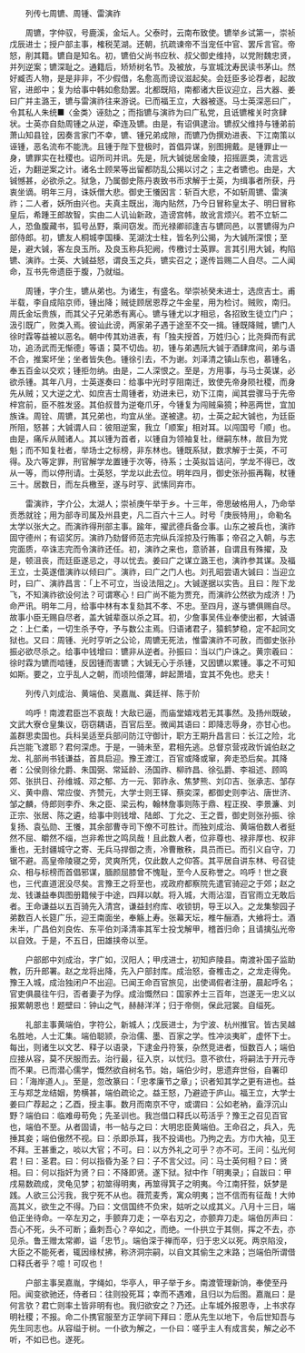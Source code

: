 <!-- { "loadSidebar": true } -->
　　列传七周镳、周锺、雷演祚

　　周镳，字仲驭，号鹿溪，金坛人。父泰时，云南布致使。镳举乡试第一，崇祯戊辰进士；授户部主事，榷税芜湖。还朝，抗疏谏帝不当宠任中官、罢斥言官。帝怒，削其籍。镳自是知名。初，镳伯父尚书应秋、叔父御史维持，以党附魏忠贤，并列逆案；镳深耻之。通籍后，矫矫树名节。及被放，与宣城沈寿民读书茅山。然好臧否人物，是是非非，不少假借，名愈高而谤议滋起矣。会廷臣多论荐者，起故官，进郎中；复为给事中韩如愈劾罢。北都既陷，南都诸大臣议迎立，吕大器、姜曰广并主潞王，镳与雷演祚往来游说。已而福王立，大器被逐。马士英深恶曰广，令其私人朱统■〈金类〉诬劾之；而指镳与演祚为曰广私党，且诋镳榷关时贪肆状。士英亦自劾周锺之从逆，牵连及镳。由是，有诏俱逮治。镳叔父维持与锺弟前萧山知县铨，因奏言家门不幸，镳、锺兄弟成隙，而镳乃伪撰劝进表、下江南策以诬锺，恶名流布不能洗。且锺于陛下登极时，首倡异谋，别图拥戴。是锺罪止一身，镳罪实在社稷也。诏所司并讯。先是，阮大铖徙居金陵，招摇匪类，流言远近，为翻逆案之计。诸名士顾杲等出留都防乱公揭以讨之；主之者镳也。由是，大铖憾甚，必欲杀之。狱急，乃属御史陈丹衷致书币求解于士英，为缉事者所获，丹衷坐谪。明年三月，诛妖僧大悲。御史王懩因言：斩百大悲，不如斩周镳、雷演祚；二人者，妖所由兴也。夫真主既出，海内贴然，乃今日冒称皇太子、明日冒称皇后，希踵王郎故智，实由二人讥讪新政，造谤宫帏，故讹言烦兴。若不立斩二人，恐鱼腹藏书，狐号丛野，乘间窃发。而光禄卿祁逢吉与镳同邑，以詈镳得为户部侍郎。初，镳友人桐城李国棅、芜湖沈士柱，皆名列公揭，为大铖所深恨；至是，避大铖，客左良玉所。及良玉称兵犯阙，传檄讨士英罪。言其引用大铖，构陷镳、演祚。士英、大铖益怒，谓良玉之兵，镳实召之；遂传旨赐二人自尽。二人闻命，互书先帝遗臣于腹，乃就缢。

　　周锺，字介生，镳从弟也。为诸生，有盛名。举崇祯癸未进士，选庶吉士。甫半载，李自成陷京师，锺出降；贼徒顾居恩荐之牛金星，用为检讨。贼败，南归。周氏金坛贵族，而其父子兄弟悉有离心。镳与锺尤以才相忌，各招致生徒立门户；汲引既广，败类入焉。彼讪此谤，两家弟子遇于途至不交一揖。锺既降贼，镳门人徐时霖等益被以恶名。朝中传其劝进表，有「独夫授首，万姓归心；比尧舜而有武功，追汤武而无惭德」等语；莫不切齿。初，锺与弟遇阮大铖于酒肆席间，弟与语不合，推案坏坐；坐者皆失色。锺徐引去，不为谢。刘泽清之镇山东也，慕锺名，奉五百金以交欢；锺拒勿纳。由是，二人深恨之。至是，方用事，与马士英谋，必欲杀锺。其年八月，士英遂奏曰：给事中光时亨阻南迁，致使先帝身陨社稷，而身先从贼；又大逆之尤、如庶吉士周锺者，劝进未已，劝下江南，闻其尝骤马于先帝梓宫前，臣不胜发竖。其伯叔昔为逆奄爪牙，今锺复为闯贼枭獍；种恶两世，宜加族诛。周铨、周镳，其兄弟也，均宜从坐。遂被逮。初，士英之起大铖也，为廷臣所阻，怒甚；大铖谓人曰：彼阻逆案，我立「顺案」相对耳。以闯国号「顺」也。由是，痛斥从贼诸人。其以锺为首者，以锺自为领袖复社，继嗣东林，故目为党魁；而不知复社者，举场士之标榜，非东林也。锺既系狱，数求解于士英，不可得。及六等定罪，刑官解学龙置锺于次等，待系；士英拟旨诘问，学龙不得已，改从一等，而以停刑请。士英怒，学龙以此去位。明年四月，御史张孙振再鞠，杖锺三十。居数日，而左兵檄至，遂与时亨、武愫同弃市。

　　雷演祚，字介公，太湖人；崇祯庚午举于乡。十三年，帝思破格用人，乃命举贡悉就铨；用为部寺司属及州县吏，凡二百六十三人。时号「庚辰特用」，命勒名太学以张大之。而演祚得刑部主事。踰年，擢武德兵备佥事。山东之被兵也，演祚固守德州；有诏奖厉。演祚乃劾督师范志完纵兵淫掠及行贿事；帝召之入朝，与志完面质，卒诛志完而令演祚还任。初，演祚之来也，意骄甚，自谓且有殊擢，及是，顿沮丧，而廷臣遂忌之，寻以忧去。姜曰广之谋立潞王也，演祚参其谋。及福王立，士英遂借演祚以倾曰广。演祚，曰广之门人也。刘孔昭尝语大铖曰：当迎立时，曰广、演祚昌言：「上不可立，当设法阻之」。大铖遂据以实告。且曰：陛下龙飞，不知演祚欲设何法？可谓寒心！曰广尚不能为贾充，而演祚公然欲为成济！乃命严讯。明年二月，给事中林有本复劾其不孝、不忠。至四月，遂与镳俱赐自尽。故事小臣无赐自尽者，盖大铖辈亟以杀之耳。初，少詹事吴伟业奉使出都，大铖语之：上仁柔，一切生杀予夺，予与数公主焉。归语诸君子，猿鹤梦稳，定不起同文狱也。又曰：周锺、光时亨听之公论，周镳无死法，惟雷演祚不可赦，而御史张孙振必欲尽杀之。给事中钱增曰：镳非从逆者。孙振曰：当以门户诛之。黄宗羲曰：徐时霖为镳而啮锺，反因锺而害镳；大铖无心于杀锺，又因镳以累锺。事之不可知如斯。要之，立乎乱人之朝，而顷险儇薄，衅起萧墙，宜其不免也。悲夫！

　　列传八刘成治、黄端伯、吴嘉胤、龚廷祥、陈于阶

　　呜呼！南渡君臣岂不哀哉！大敌已逼，而庙堂嬉戏若无其事然。及扬州既破，文武大寮仓皇集议，窃窃耦语，百官后至。微闻其语曰：即降志辱身，亦甘心也。盖群思卖国也。兵科吴适至兵部问防江守御计，职方王期升昌言曰：长江之险，北兵岂能飞渡耶？君何深虑。于是，一骑未至，君相先逃。总督京营戎政忻诚伯赵之龙、礼部尚书钱谦益，首具启迎。豫王渡江，百官或降或窜，奔走恐后矣。其降者：公侯则徐允爵、朱国弼、常延龄、汤国祚、柳祚昌、徐弘爵、李祖述、顾鸣郊、张拱日、孙维城、邓之郁、方一元、郭祚永、焦梦熊、刘卬吉、张承志、邹存义、黄中鼎、常应俊、齐赞元，大学士则王铎、蔡奕深，都御史则李沾、唐世济、邹之麟，侍郎则李乔、朱之臣、梁云构，翰林詹事则陈于鼎、程正揆、李景濂、刘正宗、张居、陈之遴，给事中则钱增、陆郎、丁允之、王之晋，御史则张孙振、徐复扬、袁弘勋、王懩，其余部曹寺司下僚不可胜计。而独刘成治、黄端伯数人者挺然不屈、皭然不缁，岂非希世之鸣凤哉！且此数人者，位非尊也、禄非厚也、权非重也，无封疆城守之寄、无兵马捍御之责，冷曹散秩，具员而已。而引义自守，刀锯不避。高皇帝陵寝之旁，灵爽所凭，仅此数人之仰答。其平居自讲东林、号召徒众、相与标榜而首倡邪谋，腼颜屈膝曾不愧耻，至今人反称誉之。呜呼！世之衰也，三代直道泯没尽矣。言豫王之将至也，戎政府都察院先遣官骑迎之于郊；赵之龙、钱谦益奉舆图册籍候于中途，四拜以献。将入城，大雨沾湿，百官雨立无敢后者。王命谦益以五百骑先入清宫，谦益封府库、收锁钥，导王以入。之龙集黎园子弟数百人长筵广乐，迎王南面坐，奉觞上寿。张幕天坛，椎牛酾酒，大飨将士。酒未半，广昌伯刘良佐、东平伯刘泽清率其军士投戈解甲，稽首归命；且请擒弘光帝以自效。于是，不五日，田雄挟帝以至。

　　户部郎中刘成治，字广如，汉阳人；甲戌进士，初知庐陵县。南渡补国子监助教，历升郎署。赵之龙将出降，先入户部封库。成治怒，奋椎击之，之龙走得免。豫王入城，成治独闭户不出迎。已闻王命百官旅见，出使谒假者注册，晨起呼名；官吏俱晨往午归，否者妻子为俘。成治慨然曰：国家养士三百年，岂遂无一忠义以报累朝恩也！题壁曰：钟山之气，赫赫洋洋；归于帝侧，保此冠裳。自缢死。

　　礼部主事黄端伯，字符公，新城人；戊辰进士，为宁波、杭州推官。皆古吴越名胜地，人士汇集。端伯聪颕，杂治儒、墨、百家之学。性冲淡夷旷，虚怀下士。每出，则诸生以文艺、释子以语录，下逮金丹符箓，杂然竞进者，恒数百人；端伯应接从容，莫不厌服而去。治行最，征入京，以忧归。意不欲仕，将嗣法于开元寺而不果。已而潜心儒学，慨然欲自树名节。始，端伯少时，思遗弃世俗，自署印曰：「海岸道人」。至是，忽改篆曰：「忠孝廉节之章」；识者知其学之更有进也。益王与郑芝龙结姻，势横甚，端伯疏论之。益王怒，乃避迹于庐山。福王立，大学士姜曰广荐起之；乙酉，授主事。数月而南京不守，或谓曰：公如老衲，盍浮沉山野？端伯曰：临难毋苟免；先圣训也。我岂借口释氏以苟活乎？豫王之召见百官也，端伯不至。从者固请，书一帖与之曰：大明忠臣黄端伯。王命召之，兵入，先捶其妾；端伯傲然不视。曰：杀即杀耳，我不投谒也。乃拘之去。方巾大袖，见王不拜。王甚重之，啖以大官；不可。曰：以方外礼之可乎？亦不可。王问：弘光何君！曰：圣君。曰：何以指昏为圣？曰：子不言父过。问：马士英何相？曰：贤相。曰：何以指奸为贤？曰：不降即贤。遂下狱。狱中作「明夷录」；自跋曰：甲戌易数疏成，灵龟见梦；初筮得明夷，再筮得箕子之明夷。今江南犴狴，妖梦是践。人欲三公污我，我宁死不从也。薇荒麦秀，寓众明夷；岂不信而有征哉！大帅高其义，欲生之不得。乃曰：文信国终不负宋，姑听之以成其义。八月十三日，端伯正坐待命。一卒左刃之，手颤弃刀走；一卒右刃之，亦颤弃刀走。端伯厉声曰：吾心不死，头不可断；盍刺吾心？卒如之，而绝。一仆拱立于其侧，挥之不去，亦见杀。鲁王赠太常卿，谥「忠节」。端伯深于禅而卒，归于忠义以死。两京陷没，大臣之不能死者，辄因缘杖拂，称济洞宗嗣，以自文其偷生之末路；岂端伯所谓借口释氏者乎？噫！可叹也！

　　户部主事吴嘉胤，字绳如，华亭人，甲子举于乡。南渡管理新饷，奉使至丹阳。闻变欲驰还，侍者曰：往则投死耳；幸而不遇难，且归以为后图。嘉胤曰：是何言欤？君亡则率土皆非明有也。我归欲安之？乃还。止车城外报恩寺，上书求存明社稷；不报。命二仆携官服至方正学祠下拜曰：愿从先生以地下，令后世知吾与先生同志也。从容缢于树。一仆欲为解之，一仆曰：嗟乎主人有成言矣，解之必不听，不如已也。遂死。

